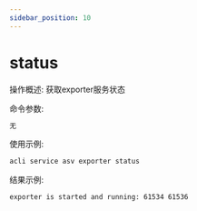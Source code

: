 ```yaml
---
sidebar_position: 10
---
```


# status
操作概述: 获取exporter服务状态

命令参数:
```bash
无
```

使用示例:
```bash
acli service asv exporter status
```

结果示例:
```bash
exporter is started and running: 61534 61536
```